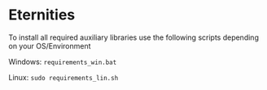 # Eternities

To install all required auxiliary libraries use the following scripts depending on your OS/Environment

Windows:
 ```requirements_win.bat```

 Linux:
 ```sudo requirements_lin.sh```
